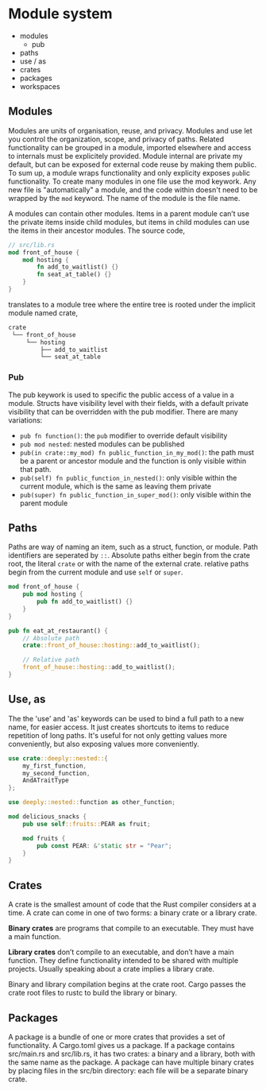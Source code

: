 # Module system

- modules
  - pub
- paths
- use / as
- crates
- packages
- workspaces

## Modules

Modules are units of organisation, reuse, and privacy.
Modules and use let you control the organization, scope, and privacy of paths.
Related functionality can be grouped in a module, imported elsewhere and access to internals must be explicitely provided.
Module internal are private my default, but can be exposed for external code reuse by making them public.
To sum up, a module wraps functionality and only explicity exposes `pub`lic functionality.
To create many modules in one file use the mod keywork.
Any new file is "automatically" a module, and the code within doesn't need to be wrapped by the `mod` keyword.
The name of the module is the file name.

A modules can contain other modules.
Items in a parent module can’t use the private items inside child modules, but items in child modules can use the items in their ancestor modules.
The source code,

```rust
// src/lib.rs
mod front_of_house {
    mod hosting {
        fn add_to_waitlist() {}
        fn seat_at_table() {}
    }
}
```

translates to a module tree where the entire tree is rooted under the implicit module named crate,

```txt
crate
 └── front_of_house
     └── hosting
         ├── add_to_waitlist
         └── seat_at_table
```

### Pub

The pub keywork is used to specific the public access of a value in a module.
Structs have visibility level with their fields, with a default private visibility that can be overridden with the pub modifier.
There are many variations:

- `pub fn function()`: the `pub` modifier to override default visibility
- `pub mod nested`: nested modules can be published
- `pub(in crate::my_mod) fn public_function_in_my_mod()`: the path must be a parent or ancestor module and the function is only visible within that path.
- `pub(self) fn public_function_in_nested()`: only visible within the current module, which is the same as leaving them private
- `pub(super) fn public_function_in_super_mod()`: only visible within the parent module

## Paths

Paths are way of naming an item, such as a struct, function, or module.
Path identifiers are seperated by `::`.
Absolute paths either begin from the crate root, the literal `crate` or with the name of the external crate.
relative paths begin from the current module and use `self` or `super`.

```rust
mod front_of_house {
    pub mod hosting {
        pub fn add_to_waitlist() {}
    }
}

pub fn eat_at_restaurant() {
    // Absolute path
    crate::front_of_house::hosting::add_to_waitlist();

    // Relative path
    front_of_house::hosting::add_to_waitlist();
}
```

## Use, as

The the 'use' and 'as' keywords can be used to bind a full path to a new name, for easier access.
It just creates shortcuts to items to reduce repetition of long paths.
It's useful for not only getting values more conveniently, but also exposing values more conveniently.

```rust
use crate::deeply::nested::{
    my_first_function,
    my_second_function,
    AndATraitType
};

use deeply::nested::function as other_function;
```

```rust
mod delicious_snacks {
    pub use self::fruits::PEAR as fruit;

    mod fruits {
        pub const PEAR: &'static str = "Pear";
    }
}
```

## Crates

A crate is the smallest amount of code that the Rust compiler considers at a time.
A crate can come in one of two forms: a binary crate or a library crate.

**Binary crates** are programs that compile to an executable.
They must have a main function.

**Library crates** don’t compile to an executable, and don’t have a main function.
They define functionality intended to be shared with multiple projects.
Usually speaking about a crate implies a library crate.

Binary and library compilation begins at the crate root.
Cargo passes the crate root files to rustc to build the library or binary.

## Packages

A package is a bundle of one or more crates that provides a set of functionality.
A Cargo.toml gives us a package.
If a package contains src/main.rs and src/lib.rs, it has two crates: a binary and a library, both with the same name as the package.
A package can have multiple binary crates by placing files in the src/bin directory: each file will be a separate binary crate.